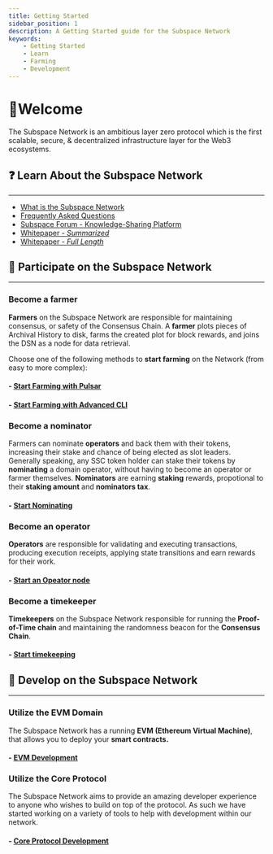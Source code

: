 ```yaml
---
title: Getting Started
sidebar_position: 1
description: A Getting Started guide for the Subspace Network
keywords:
    - Getting Started
    - Learn
    - Farming
    - Development
---
```


# 👋Welcome
The Subspace Network is an ambitious layer zero protocol which is the first scalable, secure, & decentralized infrastructure layer for the Web3 ecosystems. 

## ❓ Learn About the Subspace Network 
---
- [What is the Subspace Network](https://subspace.network/technology)
- [Frequently Asked Questions](https://subspace.network/faq)
- [Subspace Forum - Knowledge-Sharing Platform](https://forum.subspace.network/)
- [Whitepaper - *Summarized*](https://subspace.network/news/subspace-network-whitepaper)
- [Whitepaper - *Full Length*](https://assets.website-files.com/61526a2af87a54e565b0ae92/617759c00edd0e3bd279aa29_Subspace_%20A%20solution%20to%20the%20farmer%27s%20dilemma.pdf)

## 🤝 Participate on the Subspace Network
---
### **Become a farmer**

**Farmers** on the Subspace Network are responsible for maintaining consensus, or safety of the Consensus Chain. A **farmer** plots pieces of Archival History to disk, farms the created plot for block rewards, and joins the DSN as a node for data retrieval.

Choose one of the following methods to **start farming** on the Network (from easy to more complex):

#### - [Start Farming with Pulsar](../farming-&-staking/farming/pulsar/pulsar-prerequisites)
#### - [Start Farming with Advanced CLI](../farming-&-staking/farming/advanced-cli/cli-install)

### **Become a nominator**

Farmers can nominate **operators** and back them with their tokens, increasing their stake and chance of being elected as slot leaders. Generally speaking, any SSC token holder can stake their tokens by **nominating** a domain operator, without having to become an operator or farmer themselves. **Nominators** are earning **staking** rewards, propotional to their **staking amount** and **nominators tax**.

#### - [Start Nominating](../farming-&-staking/staking/)

### **Become an operator**

**Operators** are responsible for validating and executing transactions, producing execution receipts, applying state transitions and earn rewards for their work.

#### - [Start an Opeator node](../farming-&-staking/staking/operators/register-operator)

### **Become a timekeeper**

**Timekeepers** on the Subspace Network responsible for running the **Proof-of-Time chain** and maintaining the randomness beacon for the **Consensus Chain**.

#### - [Start timekeeping](../farming-&-staking/timekeeping)

## 📖 Develop on the Subspace Network
---

### Utilize the EVM Domain

The Subspace Network has a running **EVM (Ethereum Virtual Machine)**, that allows you to deploy your **smart contracts.** 

#### - [EVM Development](../develop/nova/intro)

### Utilize the Core Protocol
The Subspace Network aims to provide an amazing developer experience to anyone who wishes to build on top of the protocol. As such we have started working on a variety of tools to help with development within our network. 

#### - [Core Protocol Development](https://github.com/subspace/subspace/blob/main/docs/development.md)